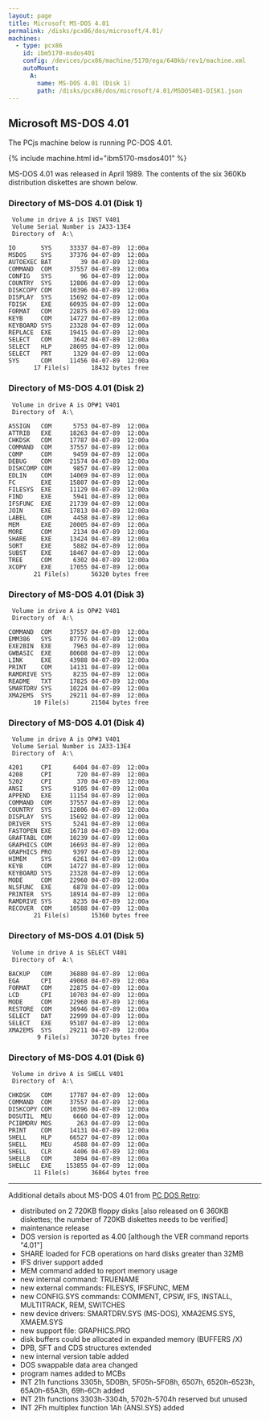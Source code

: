 ```yaml
---
layout: page
title: Microsoft MS-DOS 4.01
permalink: /disks/pcx86/dos/microsoft/4.01/
machines:
  - type: pcx86
    id: ibm5170-msdos401
    config: /devices/pcx86/machine/5170/ega/640kb/rev1/machine.xml
    autoMount:
      A:
        name: MS-DOS 4.01 (Disk 1)
        path: /disks/pcx86/dos/microsoft/4.01/MSDOS401-DISK1.json
---
```


Microsoft MS-DOS 4.01
---

The PCjs machine below is running PC-DOS 4.01.

{% include machine.html id="ibm5170-msdos401" %}

MS-DOS 4.01 was released in April 1989.  The contents of the six 360Kb distribution diskettes are shown below.

### Directory of MS-DOS 4.01 (Disk 1)

	 Volume in drive A is INST V401  
	 Volume Serial Number is 2A33-13E4
	 Directory of  A:\
	
	IO       SYS     33337 04-07-89  12:00a
	MSDOS    SYS     37376 04-07-89  12:00a
	AUTOEXEC BAT        39 04-07-89  12:00a
	COMMAND  COM     37557 04-07-89  12:00a
	CONFIG   SYS        96 04-07-89  12:00a
	COUNTRY  SYS     12806 04-07-89  12:00a
	DISKCOPY COM     10396 04-07-89  12:00a
	DISPLAY  SYS     15692 04-07-89  12:00a
	FDISK    EXE     60935 04-07-89  12:00a
	FORMAT   COM     22875 04-07-89  12:00a
	KEYB     COM     14727 04-07-89  12:00a
	KEYBOARD SYS     23328 04-07-89  12:00a
	REPLACE  EXE     19415 04-07-89  12:00a
	SELECT   COM      3642 04-07-89  12:00a
	SELECT   HLP     28695 04-07-89  12:00a
	SELECT   PRT      1329 04-07-89  12:00a
	SYS      COM     11456 04-07-89  12:00a
	       17 File(s)      18432 bytes free

### Directory of MS-DOS 4.01 (Disk 2)

	 Volume in drive A is OP#1 V401  
	 Directory of  A:\
	
	ASSIGN   COM      5753 04-07-89  12:00a
	ATTRIB   EXE     18263 04-07-89  12:00a
	CHKDSK   COM     17787 04-07-89  12:00a
	COMMAND  COM     37557 04-07-89  12:00a
	COMP     COM      9459 04-07-89  12:00a
	DEBUG    COM     21574 04-07-89  12:00a
	DISKCOMP COM      9857 04-07-89  12:00a
	EDLIN    COM     14069 04-07-89  12:00a
	FC       EXE     15807 04-07-89  12:00a
	FILESYS  EXE     11129 04-07-89  12:00a
	FIND     EXE      5941 04-07-89  12:00a
	IFSFUNC  EXE     21739 04-07-89  12:00a
	JOIN     EXE     17813 04-07-89  12:00a
	LABEL    COM      4458 04-07-89  12:00a
	MEM      EXE     20005 04-07-89  12:00a
	MORE     COM      2134 04-07-89  12:00a
	SHARE    EXE     13424 04-07-89  12:00a
	SORT     EXE      5882 04-07-89  12:00a
	SUBST    EXE     18467 04-07-89  12:00a
	TREE     COM      6302 04-07-89  12:00a
	XCOPY    EXE     17055 04-07-89  12:00a
	       21 File(s)      56320 bytes free

### Directory of MS-DOS 4.01 (Disk 3)

	 Volume in drive A is OP#2 V401  
	 Directory of  A:\
	
	COMMAND  COM     37557 04-07-89  12:00a
	EMM386   SYS     87776 04-07-89  12:00a
	EXE2BIN  EXE      7963 04-07-89  12:00a
	GWBASIC  EXE     80608 04-07-89  12:00a
	LINK     EXE     43988 04-07-89  12:00a
	PRINT    COM     14131 04-07-89  12:00a
	RAMDRIVE SYS      8235 04-07-89  12:00a
	README   TXT     17825 04-07-89  12:00a
	SMARTDRV SYS     10224 04-07-89  12:00a
	XMA2EMS  SYS     29211 04-07-89  12:00a
	       10 File(s)      21504 bytes free

### Directory of MS-DOS 4.01 (Disk 4)

	 Volume in drive A is OP#3 V401  
	 Volume Serial Number is 2A33-13E4
	 Directory of  A:\
	
	4201     CPI      6404 04-07-89  12:00a
	4208     CPI       720 04-07-89  12:00a
	5202     CPI       370 04-07-89  12:00a
	ANSI     SYS      9105 04-07-89  12:00a
	APPEND   EXE     11154 04-07-89  12:00a
	COMMAND  COM     37557 04-07-89  12:00a
	COUNTRY  SYS     12806 04-07-89  12:00a
	DISPLAY  SYS     15692 04-07-89  12:00a
	DRIVER   SYS      5241 04-07-89  12:00a
	FASTOPEN EXE     16718 04-07-89  12:00a
	GRAFTABL COM     10239 04-07-89  12:00a
	GRAPHICS COM     16693 04-07-89  12:00a
	GRAPHICS PRO      9397 04-07-89  12:00a
	HIMEM    SYS      6261 04-07-89  12:00a
	KEYB     COM     14727 04-07-89  12:00a
	KEYBOARD SYS     23328 04-07-89  12:00a
	MODE     COM     22960 04-07-89  12:00a
	NLSFUNC  EXE      6878 04-07-89  12:00a
	PRINTER  SYS     18914 04-07-89  12:00a
	RAMDRIVE SYS      8235 04-07-89  12:00a
	RECOVER  COM     10588 04-07-89  12:00a
	       21 File(s)      15360 bytes free

### Directory of MS-DOS 4.01 (Disk 5)

	 Volume in drive A is SELECT V401
	 Directory of  A:\
	
	BACKUP   COM     36880 04-07-89  12:00a
	EGA      CPI     49068 04-07-89  12:00a
	FORMAT   COM     22875 04-07-89  12:00a
	LCD      CPI     10703 04-07-89  12:00a
	MODE     COM     22960 04-07-89  12:00a
	RESTORE  COM     36946 04-07-89  12:00a
	SELECT   DAT     22999 04-07-89  12:00a
	SELECT   EXE     95107 04-07-89  12:00a
	XMA2EMS  SYS     29211 04-07-89  12:00a
	        9 File(s)      30720 bytes free

### Directory of MS-DOS 4.01 (Disk 6)

	 Volume in drive A is SHELL V401 
	 Directory of  A:\
	
	CHKDSK   COM     17787 04-07-89  12:00a
	COMMAND  COM     37557 04-07-89  12:00a
	DISKCOPY COM     10396 04-07-89  12:00a
	DOSUTIL  MEU      6660 04-07-89  12:00a
	PCIBMDRV MOS       263 04-07-89  12:00a
	PRINT    COM     14131 04-07-89  12:00a
	SHELL    HLP     66527 04-07-89  12:00a
	SHELL    MEU      4588 04-07-89  12:00a
	SHELL    CLR      4406 04-07-89  12:00a
	SHELLB   COM      3894 04-07-89  12:00a
	SHELLC   EXE    153855 04-07-89  12:00a
	       11 File(s)      36864 bytes free

---

Additional details about MS-DOS 4.01 from [PC DOS Retro](https://sites.google.com/site/pcdosretro/doshist):

- distributed on 2 720KB floppy disks [also released on 6 360KB diskettes; the number of 720KB diskettes needs to be verified]
- maintenance release
- DOS version is reported as 4.00 [although the VER command reports "4.01"]
- SHARE loaded for FCB operations on hard disks greater than 32MB
- IFS driver support added
- MEM command added to report memory usage
- new internal command: TRUENAME
- new external commands: FILESYS, IFSFUNC, MEM
- new CONFIG.SYS commands: COMMENT, CPSW, IFS, INSTALL, MULTITRACK, REM, SWITCHES
- new device drivers: SMARTDRV.SYS (MS-DOS), XMA2EMS.SYS, XMAEM.SYS
- new support file: GRAPHICS.PRO
- disk buffers could be allocated in expanded memory (BUFFERS /X)
- DPB, SFT and CDS structures extended
- new internal version table added
- DOS swappable data area changed
- program names added to MCBs
- INT 21h functions 3305h, 5D0Bh, 5F05h-5F08h, 6507h, 6520h-6523h, 65A0h-65A3h, 69h-6Ch added
- INT 21h functions 3303h-3304h, 5702h-5704h reserved but unused
- INT 2Fh multiplex function 1Ah (ANSI.SYS) added
